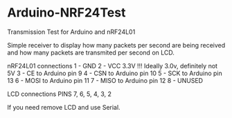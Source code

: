 # Arduino-NRF24Test
Transmission Test for Arduino and nRF24L01

Simple receiver to display how many packets per second are being received
and how many packets are transmited per second on LCD.

nRF24L01 connections 
 1 - GND
 2 - VCC 3.3V !!! Ideally 3.0v, definitely not 5V
 3 - CE to Arduino pin 9
 4 - CSN to Arduino pin 10
 5 - SCK to Arduino pin 13
 6 - MOSI to Arduino pin 11
 7 - MISO to Arduino pin 12
 8 - UNUSED
 
LCD connections
 PINS 7, 6, 5, 4, 3, 2
 
If you need remove LCD and use Serial.
